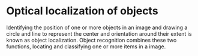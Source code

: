 # Optical localization of objects
 Identifying the position of one or more objects in an image and drawing a circle and line to represent the center and orientation around their extent is known as object localization. Object recognition combines these two functions, locating and classifying one or more items in a image.

